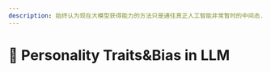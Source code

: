 ```yaml
---
description: 始终认为现在大模型获得能力的方法只是通往真正人工智能非常暂时的中间态......
---
```


# 🧕 Personality Traits\&Bias in LLM

